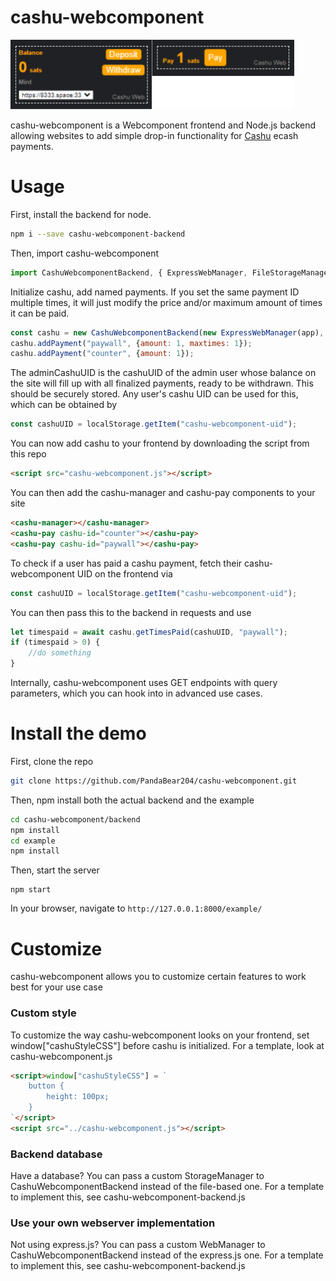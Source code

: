 # cashu-webcomponent
![cashu-webcomponent](cashu-web.png)

cashu-webcomponent is a Webcomponent frontend and Node.js backend allowing websites to add simple drop-in functionality for [Cashu](https://github.com/cashubtc) ecash payments.

# Usage
First, install the backend for node.
```bash
npm i --save cashu-webcomponent-backend
```
Then, import cashu-webcomponent
```javascript
import CashuWebcomponentBackend, { ExpressWebManager, FileStorageManager } from "cashu-webcomponent-backend";
```
Initialize cashu, add named payments. If you set the same payment ID multiple times, it will just modify the price and/or maximum amount of times it can be paid.
```javascript
const cashu = new CashuWebcomponentBackend(new ExpressWebManager(app), new FileStorageManager("/cashu/test"), ["https://8333.space:3338"], adminCashuUID);
cashu.addPayment("paywall", {amount: 1, maxtimes: 1});
cashu.addPayment("counter", {amount: 1});
```
The adminCashuUID is the cashuUID of the admin user whose balance on the site will fill up with all finalized payments, ready to be withdrawn. This should be securely stored. Any user's cashu UID can be used for this, which can be obtained by 
```javascript
const cashuUID = localStorage.getItem("cashu-webcomponent-uid");
```
You can now add cashu to your frontend by downloading the script from this repo
```html
<script src="cashu-webcomponent.js"></script>
```
You can then add the cashu-manager and cashu-pay components to your site
```html
<cashu-manager></cashu-manager>
<cashu-pay cashu-id="counter"></cashu-pay>
<cashu-pay cashu-id="paywall"></cashu-pay>
```
To check if a user has paid a cashu payment, fetch their cashu-webcomponent UID on the frontend via
```javascript
const cashuUID = localStorage.getItem("cashu-webcomponent-uid");
```
You can then pass this to the backend in requests and use
```javascript
let timespaid = await cashu.getTimesPaid(cashuUID, "paywall");
if (timespaid > 0) {
	//do something
}
```
Internally, cashu-webcomponent uses GET endpoints with query parameters, which you can hook into in advanced use cases.
# Install the demo
First, clone the repo
```bash
git clone https://github.com/PandaBear204/cashu-webcomponent.git
```
Then, npm install both the actual backend and the example
```bash
cd cashu-webcomponent/backend
npm install
cd example
npm install
```
Then, start the server
```
npm start
```
In your browser, navigate to `http://127.0.0.1:8000/example/`
# Customize
cashu-webcomponent allows you to customize certain features to work best for your use case
### Custom style
To customize the way cashu-webcomponent looks on your frontend, set window["cashuStyleCSS"] before cashu is initialized. For a template, look at cashu-webcomponent.js
```html
<script>window["cashuStyleCSS"] = `
	button {
		height: 100px;
	}
`</script>
<script src="../cashu-webcomponent.js"></script>
```
### Backend database
Have a database? You can pass a custom StorageManager to CashuWebcomponentBackend instead of the file-based one. For a template to implement this, see cashu-webcomponent-backend.js
### Use your own webserver implementation
Not using express.js? You can pass a custom WebManager to CashuWebcomponentBackend instead of the express.js one. For a template to implement this, see cashu-webcomponent-backend.js

